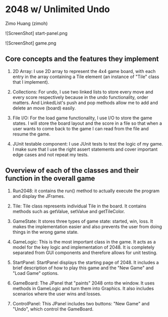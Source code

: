 # 2048 w/ Unlimited Undo

Zimo Huang (zimoh)

![ScreenShot] start-panel.png

![ScreenShot] game.png

## Core concepts and the features they implement

  1. 2D Array: I use 2D array to represent the 4x4 game board, with each entry in
     the array containing a Tile element (an instance of "Tile" class that I implement).

  2. Collections: For undo, I use two linked lists to store every move and every score
     respectively because in the undo functionality, order matters. And LinkedList's
     push and pop methods allow me to add and delete an move (board) easily.

  3. File I/O: For the load game functionality, I use I/O to store the game states.
     I will store the board layout and the score in a file so that when a user wants to
     come back to the game I can read from the file and resume the game.

  4. JUnit testable component: I use JUnit tests to test the logic of my game. I make sure
     that I use the right assert statements and cover important edge cases and not repeat
     my tests.


## Overview of each of the classes and their function in the overall game

  1. Run2048: it contains the run() method to actually execute the program and display the JFrames.

  2. Tile: Tile class represents individual Tile in the board. It contains methods such as getValue,
        setValue and getTileColor.

  3. GameState: It stores three types of game state: started, win, loss. It makes the implementation
             easier and also prevents the user from doing things in the wrong game state.
  
  4. GameLogic: This is the most important class in the game. It acts as a model for the key logic
             and implementation of 2048. It is completely separated from GUI components and therefore
             allows for unit testing.

  5. StartPanel: StartPanel displays the starting page of 2048. It includes a brief description of
              how to play this game and the "New Game" and "Load Game" options.

  6. GameBoard: The JPanel that "paints" 2048 onto the window. It uses methods in GameLogic and turn
             them into Graphics. It also includes scenarios where the user wins and losses.

  7. ControlPanel: This JPanel includes two buttons: "New Game" and "Undo", which control the GameBoard.
